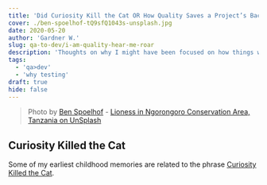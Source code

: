 ```yaml
---
title: 'Did Curiosity Kill the Cat OR How Quality Saves a Project’s Bacon'
cover: ./ben-spoelhof-tQ9sfQ1043s-unsplash.jpg
date: 2020-05-20
author: 'Gardner W.'
slug: qa-to-dev/i-am-quality-hear-me-roar
description: 'Thoughts on why I might have been focused on how things work right from the start'
tags:
  - 'qa>dev'
  - 'why testing'
draft: true
hide: false
---
```


> Photo by [Ben Spoelhof](https://unsplash.com/@spoelhofmedia) - [Lioness in Ngorongoro Conservation Area, Tanzania on UnSplash](https://unsplash.com/photos/tQ9sfQ1043s)

## Curiosity Killed the Cat

Some of my earliest childhood memories are related to the phrase [Curiosity Killed the Cat](https://en.wikipedia.org/wiki/Curiosity_killed_the_cat).
